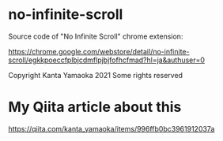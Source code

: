# no-infinite-scroll
Source code of "No Infinite Scroll" chrome extension:

https://chrome.google.com/webstore/detail/no-infinite-scroll/egkkpoeccfplbjcdmflpjbjfofhcfmad?hl=ja&authuser=0


Copyright Kanta Yamaoka 2021
Some rights reserved

# My Qiita article about this
https://qiita.com/kanta_yamaoka/items/996ffb0bc3961912037a
